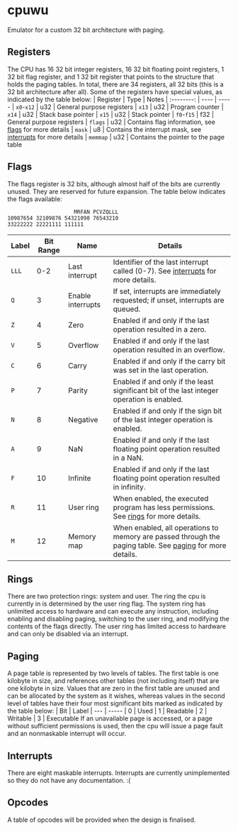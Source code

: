 # cpuwu
Emulator for a custom 32 bit architecture with paging.

## Registers
The CPU has 16 32 bit integer registers, 16 32 bit floating point registers, 1 32 bit flag register, and 1 32 bit register that points to the structure that holds the paging tables. In total, there are 34 registers, all 32 bits (this is a 32 bit architecture after all). Some of the registers have special values, as indicated by the table below:
| Register   | Type | Notes
| :--------: | ---- | -----
| `x0`-`x12` | u32  | General purpose registers
| `x13`      | u32  | Program counter
| `x14`      | u32  | Stack base pointer
| `x15`      | u32  | Stack pointer
| `f0`-`f15` | f32  | General purpose registers
| `flags`    | u32  | Contains flag information, see [flags](#flags) for more details
| `mask`     | u8   | Contains the interrupt mask, see [interrupts](#interrupts) for more details
| `memmap`   | u32  | Contains the pointer to the page table

## Flags
The flags register is 32 bits, although almost half of the bits are currently unused. They are reserved for future expansion. The table below indicates the flags available:
```
                     MRFAN PCVZQLLL
10987654 32109876 54321098 76543210
33222222 22221111 111111
```
| Label      | Bit Range | Name              | Details
| ---------- | --------- | --------------    | -------
| `LLL`      | 0-2       | Last interrupt    | Identifier of the last interrupt called (0-7). See [interrupts](#interrupts) for more details.
| `Q`        | 3         | Enable interrupts | If set, interrupts are immediately requested; if unset, interrupts are queued.
| `Z`        | 4         | Zero              | Enabled if and only if the last operation resulted in a zero.
| `V`        | 5         | Overflow          | Enabled if and only if the last operation resulted in an overflow.
| `C`        | 6         | Carry             | Enabled if and only if the carry bit was set in the last operation. 
| `P`        | 7         | Parity            | Enabled if and only if the least significant bit of the last integer operation is enabled.
| `N`        | 8         | Negative          | Enabled if and only if the sign bit of the last integer operation is enabled.
| `A`        | 9         | NaN               | Enabled if and only if the last floating point operation resulted in a NaN.
| `F`        | 10        | Infinite          | Enabled if and only if the last floating point operation resulted in infinity.
| `R`        | 11        | User ring         | When enabled, the executed program has less permissions. See [rings](#rings) for more details.
| `M`        | 12        | Memory map        | When enabled, all operations to memory are passed through the paging table. See [paging](#paging) for more details.

## Rings
There are two protection rings: system and user. The ring the cpu is currently in is determined by the user ring flag. The system ring has unlimited access to hardware and can execute any instruction, including enabling and disabling paging, switching to the user ring, and modifying the contents of the flags directly. The user ring has limited access to hardware and can only be disabled via an interrupt.

## Paging
A page table is represented by two levels of tables. The first table is one kilobyte in size, and references other tables (not including itself) that are one kilobyte in size. Values that are zero in the first table are unused and can be allocated by the system as it wishes, whereas values in the second level of tables have their four most significant bits marked as indicated by the table below:
| Bit | Label
| --- | -----
| 0   | Used
| 1   | Readable
| 2   | Writable
| 3   | Executable
If an unavailable page is accessed, or a page without sufficient permissions is used, then the cpu will issue a page fault and an nonmaskable interrupt will occur.

## Interrupts
There are eight maskable interrupts. Interrupts are currently unimplemented so they do not have any documentation. :(

## Opcodes
A table of opcodes will be provided when the design is finalised.
